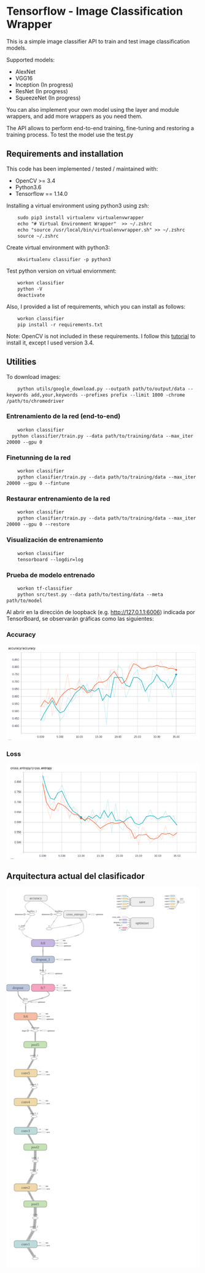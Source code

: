 # Tensorflow - Image Classification Wrapper

This is a simple image classifier API to train and test image classification models. 

Supported models:
- AlexNet 
- VGG16
- Inception (In progress)
- ResNet (In progress)
- SqueezeNet (In progress)

You can also implement your own model using the layer and module wrappers, and add more wrappers as you need them. 

The API allows to perform end-to-end training, fine-tuning and restoring a training process. To test the model use the test.py

## Requirements and installation

This code has been implemented / tested / maintained with:
- OpenCV >= 3.4
- Python3.6
- Tensorflow == 1.14.0

Installing a virtual environment using python3 using zsh:
```
	sudo pip3 install virtualenv virtualenvwrapper
	echo "# Virtual Environment Wrapper"  >> ~/.zshrc
	echo "source /usr/local/bin/virtualenvwrapper.sh" >> ~/.zshrc
	source ~/.zshrc
```

Create virtual environment with python3:
```
	mkvirtualenv classifier -p python3
```

Test python version on virtual enviornment:
```
	workon classifier
	python -V
	deactivate
```

Also, I provided a list of requirements, which you can install as follows: 
```
	workon classifier
	pip install -r requirements.txt
```

Note: OpenCV is not included in these requirements. I follow this [tutorial](https://www.learnopencv.com/install-opencv3-on-ubuntu/) to install it, except I used version 3.4.

## Utilities

To download images:
```
	python utils/google_download.py --outpath path/to/output/data --keywords add,your,keywords --prefixes prefix --limit 1000 -chrome /path/to/chromedriver
```

### Entrenamiento de la red (end-to-end)
```
	workon classifier
  python classifier/train.py --data path/to/training/data --max_iter 20000 --gpu 0
```

### Finetunning de la red
```
	workon classifier
	python clasifier/train.py --data path/to/training/data --max_iter 20000 --gpu 0 --fintune
```

### Restaurar entrenamiento de la red
```
	workon classifier
	python clasifier/train.py --data path/to/training/data --max_iter 20000 --gpu 0 --restore
```

### Visualización de entrenamiento 
```
	workon classifier
	tensorboard --logdir=log
```

### Prueba de modelo entrenado
```
	workon tf-classifier
	python src/test.py --data path/to/testing/data --meta path/to/model
```

Al abrir en la dirección de loopback (e.g. http://127.0.1.1:6006) indicada por TensorBoard, se observarán gráficas como las siguientes:

### Accuracy
<p align="center"><img src="./readme/accuracy.png" /> </p>

### Loss
<p align="center"><img src="./readme/loss.png" /> </p>

## Arquitectura actual del clasificador
<p align="center"><img src="./readme/alexnet.png" /> </p>